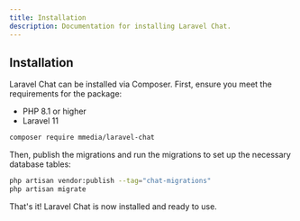 ```yaml
---
title: Installation
description: Documentation for installing Laravel Chat.
---
```


## Installation
Laravel Chat can be installed via Composer. First, ensure you meet the requirements for the package:
- PHP 8.1 or higher
- Laravel 11

```bash
composer require mmedia/laravel-chat
```

Then, publish the migrations and run the migrations to set up the necessary database tables:

```bash
php artisan vendor:publish --tag="chat-migrations"
php artisan migrate
```

That's it! Laravel Chat is now installed and ready to use.
